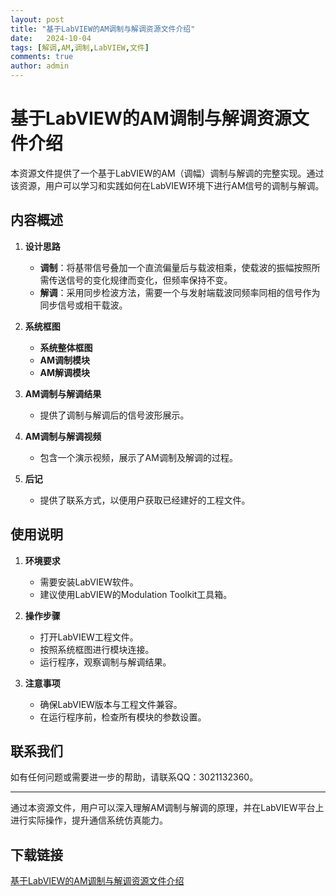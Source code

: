 ```yaml
---
layout: post
title: "基于LabVIEW的AM调制与解调资源文件介绍"
date:   2024-10-04
tags: [解调,AM,调制,LabVIEW,文件]
comments: true
author: admin
---
```

# 基于LabVIEW的AM调制与解调资源文件介绍

本资源文件提供了一个基于LabVIEW的AM（调幅）调制与解调的完整实现。通过该资源，用户可以学习和实践如何在LabVIEW环境下进行AM信号的调制与解调。

## 内容概述

1. **设计思路**
   - **调制**：将基带信号叠加一个直流偏量后与载波相乘，使载波的振幅按照所需传送信号的变化规律而变化，但频率保持不变。
   - **解调**：采用同步检波方法，需要一个与发射端载波同频率同相的信号作为同步信号或相干载波。

2. **系统框图**
   - **系统整体框图**
   - **AM调制模块**
   - **AM解调模块**

3. **AM调制与解调结果**
   - 提供了调制与解调后的信号波形展示。

4. **AM调制与解调视频**
   - 包含一个演示视频，展示了AM调制及解调的过程。

5. **后记**
   - 提供了联系方式，以便用户获取已经建好的工程文件。

## 使用说明

1. **环境要求**
   - 需要安装LabVIEW软件。
   - 建议使用LabVIEW的Modulation Toolkit工具箱。

2. **操作步骤**
   - 打开LabVIEW工程文件。
   - 按照系统框图进行模块连接。
   - 运行程序，观察调制与解调结果。

3. **注意事项**
   - 确保LabVIEW版本与工程文件兼容。
   - 在运行程序前，检查所有模块的参数设置。

## 联系我们

如有任何问题或需要进一步的帮助，请联系QQ：3021132360。

---

通过本资源文件，用户可以深入理解AM调制与解调的原理，并在LabVIEW平台上进行实际操作，提升通信系统仿真能力。

## 下载链接

[基于LabVIEW的AM调制与解调资源文件介绍](https://pan.quark.cn/s/14ac834c1b06)